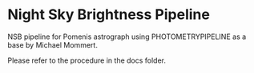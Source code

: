 # Night Sky Brightness Pipeline 
NSB pipeline for Pomenis astrograph using PHOTOMETRYPIPELINE as a base by Michael Mommert. 

Please refer to the procedure in the docs folder.
